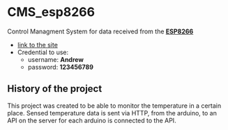 # CMS_esp8266
Control Managment System for data received from the [**ESP8266**](https://it.wikipedia.org/wiki/ESP8266)
- [link to the site](http://cmsandrew.altervista.org/index.html)
- Credential to use:
  - username: **Andrew**
  - password: **123456789**
  
## History of the project
This project was created to be able to monitor the temperature in a certain place. Sensed temperature data is sent via HTTP, from the arduino, to an API on the server for each arduino is connected to the API.

